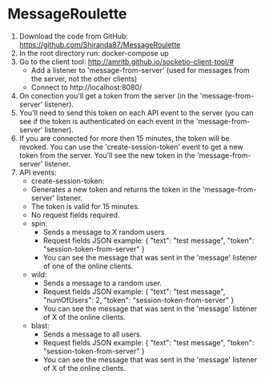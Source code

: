 # MessageRoulette

1. Download the code from GitHub: https://github.com/Shiranda87/MessageRoulette
2. In the root directory run: docker-compose up
3. Go to the client tool: http://amritb.github.io/socketio-client-tool/#
    - Add a listener to 'message-from-server' (used for messages from the server, not the other clients)
    - Connect to http://localhost:8080/
4. On conection you'll get a token from the server (in the 'message-from-server' listener).
5. You'll need to send this token on each API event to the server (you can see if the token is authenticated on each event in the 'message-from-server' listener).
6. If you are connected for more then 15 minutes, the token will be revoked. You can use the 'create-session-token' event to get a new token from the server. You'll see the new token in the 'message-from-server' listener.
6. API events:
    -  create-session-token:
      - Generates a new token and returns the token in the 'message-from-server' listener.
      - The token is valid for 15 minutes.
      - No request fields required.
    - spin:
      - Sends a message to X random users.
      - Request fields JSON example:
        {
          "text": "test message",
          "token": "session-token-from-server"
        }
      - You can see the message that was sent in the 'message' listener of one of the online clients.
    - wild:
      - Sends a message to a random user.
      - Request fields JSON example:
        {
          "text": "test message",
          "numOfUsers": 2,
          "token": "session-token-from-server"
        }
      - You can see the message that was sent in the 'message' listener of X of the online clients.
    - blast:
      - Sends a message to all users.
      - Request fields JSON example:
        {
          "text": "test message",
          "token": "session-token-from-server"
        }
      - You can see the message that was sent in the 'message' listener of X of the online clients.
    
